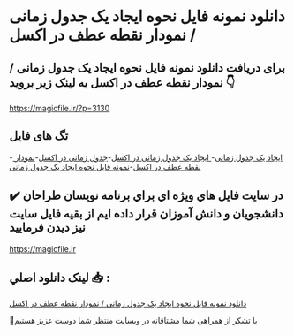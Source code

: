 # دانلود نمونه فایل نحوه ایجاد یک جدول زمانی / نمودار نقطه عطف در اکسل

## برای دریافت دانلود نمونه فایل نحوه ایجاد یک جدول زمانی / نمودار نقطه عطف در اکسل به لینک زیر بروید 👇

https://magicfile.ir/?p=3130

## تگ های فایل

-[ ایجاد یک جدول زمانی](https://magicfile.ir/product/%d9%86%d8%ad%d9%88%d9%87-%d8%a7%db%8c%d8%ac%d8%a7%d8%af-%db%8c%da%a9-%d8%ac%d8%af%d9%88%d9%84-%d8%b2%d9%85%d8%a7%d9%86%db%8c-%d9%86%d9%85%d9%88%d8%af%d8%a7%d8%b1-%d9%86%d9%82%d8%b7%d9%87-%d8%b9%d8%b7%d9%81-%d8%af%d8%b1-%d8%a7%da%a9%d8%b3%d9%84/)-[ ایجاد یک جدول زمانی در اکسل](https://magicfile.ir/product/%d9%86%d8%ad%d9%88%d9%87-%d8%a7%db%8c%d8%ac%d8%a7%d8%af-%db%8c%da%a9-%d8%ac%d8%af%d9%88%d9%84-%d8%b2%d9%85%d8%a7%d9%86%db%8c-%d9%86%d9%85%d9%88%d8%af%d8%a7%d8%b1-%d9%86%d9%82%d8%b7%d9%87-%d8%b9%d8%b7%d9%81-%d8%af%d8%b1-%d8%a7%da%a9%d8%b3%d9%84/)-[جدول زمانی در اکسل](https://magicfile.ir/product/%d9%86%d8%ad%d9%88%d9%87-%d8%a7%db%8c%d8%ac%d8%a7%d8%af-%db%8c%da%a9-%d8%ac%d8%af%d9%88%d9%84-%d8%b2%d9%85%d8%a7%d9%86%db%8c-%d9%86%d9%85%d9%88%d8%af%d8%a7%d8%b1-%d9%86%d9%82%d8%b7%d9%87-%d8%b9%d8%b7%d9%81-%d8%af%d8%b1-%d8%a7%da%a9%d8%b3%d9%84/)-[نمودار نقطه عطف در اکسل](https://magicfile.ir/product/%d9%86%d8%ad%d9%88%d9%87-%d8%a7%db%8c%d8%ac%d8%a7%d8%af-%db%8c%da%a9-%d8%ac%d8%af%d9%88%d9%84-%d8%b2%d9%85%d8%a7%d9%86%db%8c-%d9%86%d9%85%d9%88%d8%af%d8%a7%d8%b1-%d9%86%d9%82%d8%b7%d9%87-%d8%b9%d8%b7%d9%81-%d8%af%d8%b1-%d8%a7%da%a9%d8%b3%d9%84/)-[نمونه فایل نحوه ایجاد یک جدول زمانی](https://magicfile.ir/product/%d9%86%d8%ad%d9%88%d9%87-%d8%a7%db%8c%d8%ac%d8%a7%d8%af-%db%8c%da%a9-%d8%ac%d8%af%d9%88%d9%84-%d8%b2%d9%85%d8%a7%d9%86%db%8c-%d9%86%d9%85%d9%88%d8%af%d8%a7%d8%b1-%d9%86%d9%82%d8%b7%d9%87-%d8%b9%d8%b7%d9%81-%d8%af%d8%b1-%d8%a7%da%a9%d8%b3%d9%84/)

## ✔️ در سايت فايل هاي ويژه اي براي برنامه نويسان طراحان دانشجويان و دانش آموزان قرار داده ايم از بقيه فايل سايت نيز ديدن فرماييد

https://magicfile.ir


## لينک دانلود اصلي 📥 :

[دانلود نمونه فایل نحوه ایجاد یک جدول زمانی / نمودار نقطه عطف در اکسل](https://magicfile.ir/product/%d9%86%d8%ad%d9%88%d9%87-%d8%a7%db%8c%d8%ac%d8%a7%d8%af-%db%8c%da%a9-%d8%ac%d8%af%d9%88%d9%84-%d8%b2%d9%85%d8%a7%d9%86%db%8c-%d9%86%d9%85%d9%88%d8%af%d8%a7%d8%b1-%d9%86%d9%82%d8%b7%d9%87-%d8%b9%d8%b7%d9%81-%d8%af%d8%b1-%d8%a7%da%a9%d8%b3%d9%84/) 


🙏با تشکر از همراهي شما مشتاقانه در وبسایت منتظر شما دوست عزیز هستیم

